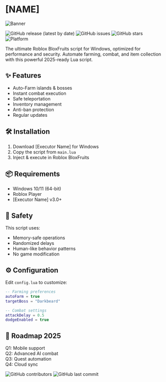 # [NAME]

![Banner](https://i.postimg.cc/05LM1bYD/e0a4f47f-0736-4eee-9791-425172eba9ba.png)

![GitHub release (latest by date)](https://img.shields.io/github/v/release/BloxFruitsScript/NAME)
![GitHub issues](https://img.shields.io/github/issues/BloxFruitsScript/NAME)
![GitHub stars](https://img.shields.io/github/stars/BloxFruitsScript/NAME)
![Platform](https://img.shields.io/badge/platform-Windows-blue)

The ultimate Roblox BloxFruits script for Windows, optimized for performance and security. Automate farming, combat, and item collection with this powerful 2025-ready Lua script.

## ✨ Features

- Auto-Farm islands & bosses
- Instant combat execution
- Safe teleportation
- Inventory management
- Anti-ban protection
- Regular updates

## 🛠️ Installation

1. Download [Executor Name] for Windows
2. Copy the script from `main.lua`
3. Inject & execute in Roblox BloxFruits

## 📦 Requirements

- Windows 10/11 (64-bit)
- Roblox Player
- [Executor Name] v3.0+

## 🔐 Safety

This script uses:
- Memory-safe operations
- Randomized delays
- Human-like behavior patterns
- No game modification

## ⚙️ Configuration

Edit `config.lua` to customize:
```lua
-- Farming preferences
autoFarm = true
targetBoss = "Darkbeard"

-- Combat settings
attackDelay = 0.5
dodgeEnabled = true
```

## 📅 Roadmap 2025

Q1: Mobile support  
Q2: Advanced AI combat  
Q3: Quest automation  
Q4: Cloud sync  

![GitHub contributors](https://img.shields.io/github/contributors/BloxFruitsScript/NAME)
![GitHub last commit](https://img.shields.io/github/last-commit/BloxFruitsScript/NAME)
